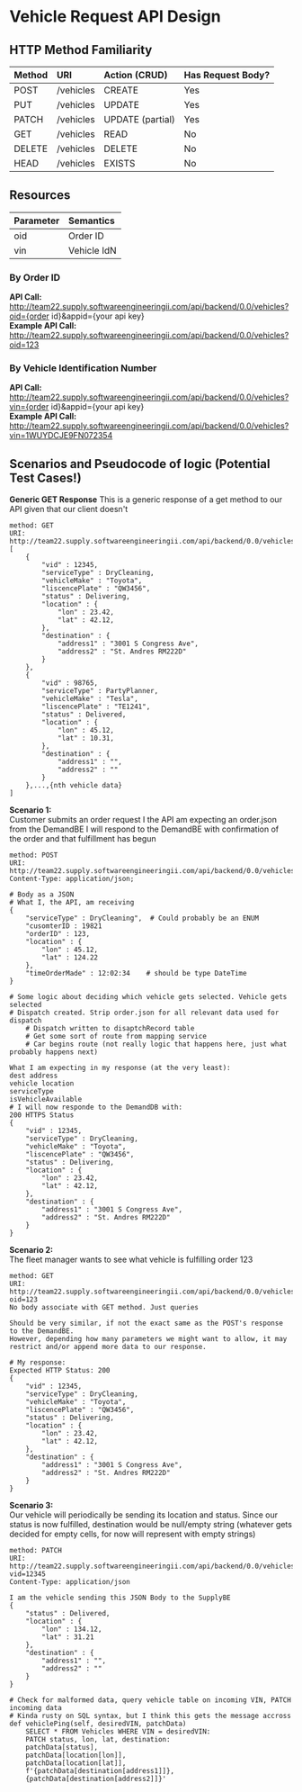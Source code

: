 # Vehicle Request API Design

## HTTP Method Familiarity
| Method    | URI         | Action (CRUD)     | Has Request Body?
|:---       |:---         |:---               |:---
|POST       |/vehicles    |CREATE             |Yes
|PUT        |/vehicles    |UPDATE             |Yes
|PATCH      |/vehicles    |UPDATE (partial)   |Yes
|GET        |/vehicles    |READ               |No
|DELETE     |/vehicles    |DELETE             |No
|HEAD       |/vehicles    |EXISTS             |No

## Resources
| Parameter | Semantics  |
|:---       |:---        |
|oid        |Order ID    |
|vin        |Vehicle IdN |

### By Order ID
**API Call:**\
http://team22.supply.softwareengineeringii.com/api/backend/0.0/vehicles?oid={order id}&appid={your api key}\
**Example API Call:**\
http://team22.supply.softwareengineeringii.com/api/backend/0.0/vehicles?oid=123

### By Vehicle Identification Number
**API Call:**\
http://team22.supply.softwareengineeringii.com/api/backend/0.0/vehicles?vin={order id}&appid={your api key}\
**Example API Call:**\
http://team22.supply.softwareengineeringii.com/api/backend/0.0/vehicles?vin=1WUYDCJE9FN072354

## Scenarios and Pseudocode of logic (Potential Test Cases!)
**Generic GET Response**
This is a generic response of a get method to our API given that our client doesn't 
```
method: GET
URI: http://team22.supply.softwareengineeringii.com/api/backend/0.0/vehicles
[
    {
        "vid" : 12345,
        "serviceType" : DryCleaning,
        "vehicleMake" : "Toyota",
        "liscencePlate" : "QW3456",
        "status" : Delivering,
        "location" : {
            "lon" : 23.42,
            "lat" : 42.12,
        },
        "destination" : {
            "address1" : "3001 S Congress Ave",
            "address2" : "St. Andres RM222D"
        }
    },
    {
        "vid" : 98765,
        "serviceType" : PartyPlanner,
        "vehicleMake" : "Tesla",
        "liscencePlate" : "TE1241",
        "status" : Delivered,
        "location" : {
            "lon" : 45.12,
            "lat" : 10.31,
        },
        "destination" : {
            "address1" : "",
            "address2" : ""
        }
    },...,{nth vehicle data}
]
```

**Scenario 1:**\
Customer submits an order request
I the API am expecting an order.json from the DemandBE
I will respond to the DemandBE with confirmation of the order and that fulfillment has begun
```
method: POST 
URI: http://team22.supply.softwareengineeringii.com/api/backend/0.0/vehicles
Content-Type: application/json;

# Body as a JSON
# What I, the API, am receiving
{
    "serviceType" : DryCleaning",  # Could probably be an ENUM
    "cusomterID : 19821
    "orderID" : 123,
    "location" : {
        "lon" : 45.12,
        "lat" : 124.22
    },
    "timeOrderMade" : 12:02:34    # should be type DateTime
}

# Some logic about deciding which vehicle gets selected. Vehicle gets selected
# Dispatch created. Strip order.json for all relevant data used for dispatch
    # Dispatch written to disaptchRecord table
    # Get some sort of route from mapping service
    # Car begins route (not really logic that happens here, just what probably happens next)

What I am expecting in my response (at the very least):
dest address
vehicle location
serviceType
isVehicleAvailable 
# I will now responde to the DemandDB with:
200 HTTPS Status
{
    "vid" : 12345,
    "serviceType" : DryCleaning,
    "vehicleMake" : "Toyota",
    "liscencePlate" : "QW3456",
    "status" : Delivering,
    "location" : {
        "lon" : 23.42,
        "lat" : 42.12,
    },
    "destination" : {
        "address1" : "3001 S Congress Ave",
        "address2" : "St. Andres RM222D"
    }
}
```

**Scenario 2:**\
The fleet manager wants to see what vehicle is fulfilling order 123
```
method: GET 
URI: http://team22.supply.softwareengineeringii.com/api/backend/0.0/vehicles?oid=123
No body associate with GET method. Just queries

Should be very similar, if not the exact same as the POST's response to the DemandBE.
However, depending how many parameters we might want to allow, it may restrict and/or append more data to our response.

# My response:
Expected HTTP Status: 200
{
    "vid" : 12345,
    "serviceType" : DryCleaning,
    "vehicleMake" : "Toyota",
    "liscencePlate" : "QW3456",
    "status" : Delivering,
    "location" : {
        "lon" : 23.42,
        "lat" : 42.12,
    },
    "destination" : {
        "address1" : "3001 S Congress Ave",
        "address2" : "St. Andres RM222D"
    }
}
```

**Scenario 3:**\
Our vehicle will periodically be sending its location and status. 
Since our status is now fulfilled, destination would be null/empty string (whatever gets decided for empty
  cells, for now will represent with empty strings)
```
method: PATCH 
URI: http://team22.supply.softwareengineeringii.com/api/backend/0.0/vehicles?vid=12345
Content-Type: application/json

I am the vehicle sending this JSON Body to the SupplyBE
{
    "status" : Delivered,
    "location" : {
        "lon" : 134.12,
        "lat" : 31.21
    },
    "destination" : {
        "address1" : "",
        "address2" : ""
    }
}

# Check for malformed data, query vehicle table on incoming VIN, PATCH incoming data
# Kinda rusty on SQL syntax, but I think this gets the message accross
def vehiclePing(self, desiredVIN, patchData)
    SELECT * FROM Vehicles WHERE VIN = desiredVIN:
    PATCH status, lon, lat, destination:
    patchData[status], 
    patchData[location[lon]], 
    patchData[location[lat]], 
    f'{patchData[destination[address1]]}, 
    {patchData[destination[address2]]}'
```